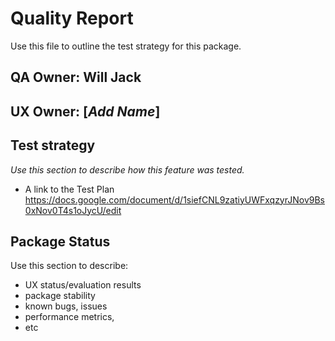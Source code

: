 # Quality Report
Use this file to outline the test strategy for this package.

## QA Owner: Will Jack
## UX Owner: [*Add Name*]

## Test strategy
*Use this section to describe how this feature was tested.*
* A link to the Test Plan https://docs.google.com/document/d/1siefCNL9zatiyUWFxqzyrJNov9Bs0xNov0T4s1oJycU/edit


## Package Status
Use this section to describe:
* UX status/evaluation results
* package stability
* known bugs, issues
* performance metrics,
* etc

